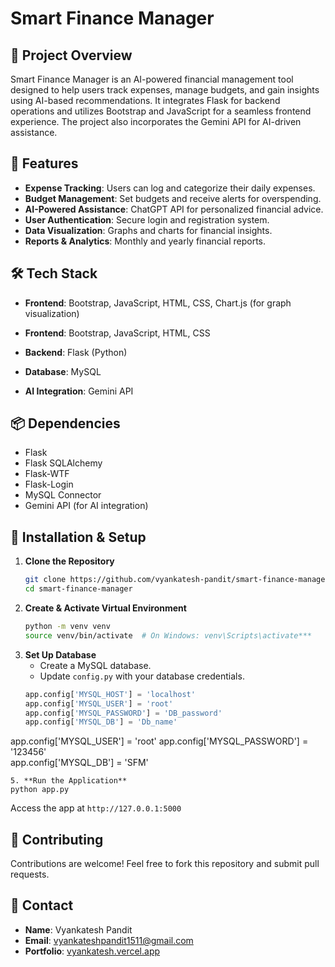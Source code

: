 # Smart Finance Manager

## 📌 Project Overview

Smart Finance Manager is an AI-powered financial management tool designed to help users track expenses, manage budgets, and gain insights using AI-based recommendations. It integrates Flask for backend operations and utilizes Bootstrap and JavaScript for a seamless frontend experience. The project also incorporates the Gemini API for AI-driven assistance.

## 🚀 Features

- **Expense Tracking**: Users can log and categorize their daily expenses.
- **Budget Management**: Set budgets and receive alerts for overspending.
- **AI-Powered Assistance**: ChatGPT API for personalized financial advice.
- **User Authentication**: Secure login and registration system.
- **Data Visualization**: Graphs and charts for financial insights.
- **Reports & Analytics**: Monthly and yearly financial reports.

## 🛠️ Tech Stack

- **Frontend**: Bootstrap, JavaScript, HTML, CSS, Chart.js (for graph visualization)

- **Frontend**: Bootstrap, JavaScript, HTML, CSS

- **Backend**: Flask (Python)

- **Database**: MySQL

- **AI Integration**: Gemini API

## 📦 Dependencies

- Flask
- Flask SQLAlchemy
- Flask-WTF
- Flask-Login
- MySQL Connector
- Gemini API (for AI integration)

## 🔧 Installation & Setup

1. **Clone the Repository**
   ```sh
   git clone https://github.com/vyankatesh-pandit/smart-finance-manager.git
   cd smart-finance-manager
   ```
2. **Create & Activate Virtual Environment**
   ```sh
   python -m venv venv
   source venv/bin/activate  # On Windows: venv\Scripts\activate***
   ```
3. **Set Up Database**
   - Create a MySQL database.
   - Update `config.py` with your database credentials.
   ```python
   app.config['MYSQL_HOST'] = 'localhost'
   app.config['MYSQL_USER'] = 'root'
   app.config['MYSQL_PASSWORD'] = 'DB_password'
   app.config['MYSQL_DB'] = 'Db_name'
   ```

app.config['MYSQL\_USER'] = 'root'
app.config['MYSQL\_PASSWORD'] = '123456'\
app.config['MYSQL\_DB'] = 'SFM'

```
5. **Run the Application**
python app.py
```

Access the app at `http://127.0.0.1:5000`

## 🤝 Contributing

Contributions are welcome! Feel free to fork this repository and submit pull requests.

## 📧 Contact

- **Name**: Vyankatesh Pandit
- **Email**: [vyankateshpandit1511@gmail.com](mailto\:vyankateshpandit1511@gmail.com)
- **Portfolio**: [vyankatesh.vercel.app](https://vyankatesh.vercel.app/)

